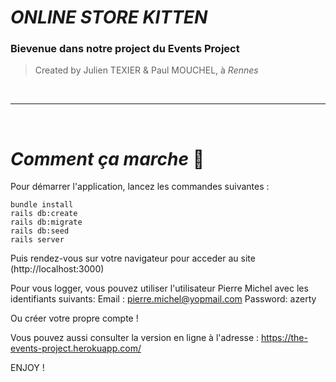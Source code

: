 # ___ONLINE STORE KITTEN___ 

### Bievenue dans notre project du Events Project 
>Created by Julien TEXIER & Paul MOUCHEL, à *Rennes*
>

</br>

________________________________________________________
</br>

# ___Comment ça marche___ :robot:

Pour démarrer l'application, lancez les commandes suivantes :
```
bundle install
rails db:create
rails db:migrate
rails db:seed
rails server
```

Puis rendez-vous sur votre navigateur pour acceder au site (http://localhost:3000)

Pour vous logger, vous pouvez utiliser l'utilisateur Pierre Michel avec les identifiants suivants:
Email : pierre.michel@yopmail.com
Password: azerty

Ou créer votre propre compte !

Vous pouvez aussi consulter la version en ligne à l'adresse :
https://the-events-project.herokuapp.com/

ENJOY !

